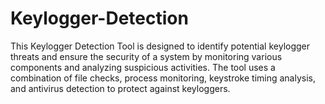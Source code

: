 # Keylogger-Detection
This Keylogger Detection Tool is designed to identify potential keylogger threats and ensure the security of a system by monitoring various components and analyzing suspicious activities. The tool uses a combination of file checks, process monitoring, keystroke timing analysis, and antivirus detection to protect against keyloggers.
